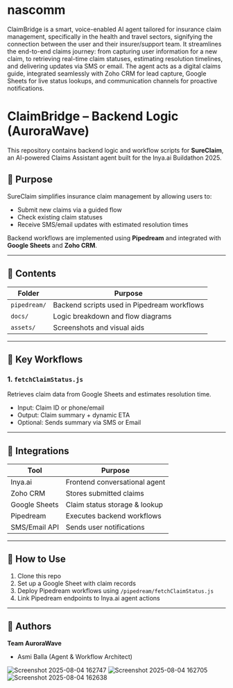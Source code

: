 # nascomm
ClaimBridge is a smart, voice-enabled AI agent tailored for insurance claim management, specifically in the health and travel sectors, signifying the  connection between the user and their insurer/support team. It streamlines the end-to-end claims journey: from capturing user information for a new claim, to retrieving real-time claim statuses, estimating resolution timelines, and delivering updates via SMS or email. The agent acts as a digital claims guide, integrated seamlessly with Zoho CRM for lead capture, Google Sheets for live status lookups, and communication channels for proactive notifications.

# ClaimBridge – Backend Logic (AuroraWave)

This repository contains backend logic and workflow scripts for **SureClaim**, an AI-powered Claims Assistant agent built for the Inya.ai Buildathon 2025.

## 🧠 Purpose

SureClaim simplifies insurance claim management by allowing users to:
- Submit new claims via a guided flow
- Check existing claim statuses
- Receive SMS/email updates with estimated resolution times

Backend workflows are implemented using **Pipedream** and integrated with **Google Sheets** and **Zoho CRM**.

---

## 📁 Contents

| Folder | Purpose |
|--------|---------|
| `pipedream/` | Backend scripts used in Pipedream workflows |
| `docs/` | Logic breakdown and flow diagrams |
| `assets/` | Screenshots and visual aids |

---

## 🔁 Key Workflows

### 1. `fetchClaimStatus.js`
Retrieves claim data from Google Sheets and estimates resolution time.

- Input: Claim ID or phone/email
- Output: Claim summary + dynamic ETA
- Optional: Sends summary via SMS or Email

---

## 🔌 Integrations

| Tool         | Purpose                        |
|--------------|--------------------------------|
| Inya.ai      | Frontend conversational agent  |
| Zoho CRM     | Stores submitted claims        |
| Google Sheets| Claim status storage & lookup  |
| Pipedream    | Executes backend workflows     |
| SMS/Email API| Sends user notifications       |

---

## 🚀 How to Use

1. Clone this repo
2. Set up a Google Sheet with claim records
3. Deploy Pipedream workflows using `/pipedream/fetchClaimStatus.js`
4. Link Pipedream endpoints to Inya.ai agent actions

---

## 🧾 Authors
**Team AuroraWave**
- Asmi Balla (Agent & Workflow Architect)

![Screenshot 2025-08-04 162747](https://github.com/user-attachments/assets/cc025563-6ce2-4eed-9901-09fad71365a3)
![Screenshot 2025-08-04 162705](https://github.com/user-attachments/assets/6e3d1a19-9ff0-4611-bf3d-f1fd2d8d5729)
![Screenshot 2025-08-04 162638](https://github.com/user-attachments/assets/a3ae0da2-9eba-475c-9b98-fc087c698f6a)
